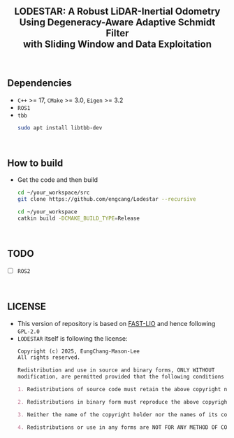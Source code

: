 <h2 align="center"><span>LODESTAR: A Robust LiDAR-Inertial Odometry<br>Using Degeneracy-Aware Adaptive Schmidt Filter<br>with Sliding Window and Data Exploitation</span></h2>

<br>

## Dependencies
+ `C++` >= 17, `CMake` >= 3.0, `Eigen` >= 3.2
+ `ROS1`
+ `tbb`
    ```bash
    sudo apt install libtbb-dev
    ```

<br>

## How to build
+ Get the code and then build
    ```bash
    cd ~/your_workspace/src
    git clone https://github.com/engcang/Lodestar --recursive

    cd ~/your_workspace
    catkin build -DCMAKE_BUILD_TYPE=Release
    ```

<br>

## TODO
- [ ] `ROS2`

<br>

## LICENSE
+ This version of repository is based on [FAST-LIO](https://github.com/hku-mars/FAST_LIO) and hence following `GPL-2.0`
+ `LODESTAR` itself is following the license:
    ```markdown
    Copyright (c) 2025, EungChang-Mason-Lee
    All rights reserved.

    Redistribution and use in source and binary forms, ONLY WITHOUT
    modification, are permitted provided that the following conditions are met:

    1. Redistributions of source code must retain the above copyright notice, this list of conditions and the following disclaimer.

    2. Redistributions in binary form must reproduce the above copyright notice, this list of conditions and the following disclaimer in the documentation and/or other materials provided with the distribution.

    3. Neither the name of the copyright holder nor the names of its contributors may be used to endorse or promote products derived from this software without specific prior written permission.

    4. Redistributions or use in any forms are NOT FOR ANY METHOD OF COMMERCIAL USE.
    ```
